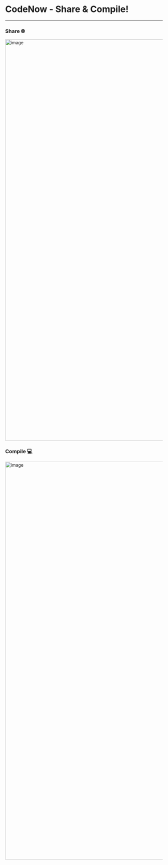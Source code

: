 # CodeNow - Share & Compile!
<hr>

### Share 🌐
<img width="1280" alt="image" src="https://github.com/krishvsoni/CodeNow/assets/67964054/5bb50271-5ffb-40fe-a6e9-9cdb353325e5">

### Compile 💻
<img width="1269" alt="image" src="https://github.com/krishvsoni/CodeNow/assets/67964054/804345e7-d2b4-4de6-86e8-84c234d2589a">
